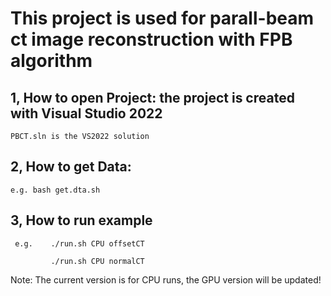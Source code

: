 # This project is used for parall-beam ct image reconstruction with FPB algorithm

## 1, How to open Project:  the project is created with Visual Studio 2022

    PBCT.sln is the VS2022 solution 

## 2, How to get Data: 

    e.g. bash get.dta.sh

## 3, How to run example

     e.g.    ./run.sh CPU offsetCT
     
             ./run.sh CPU normalCT
			 
			 
			 
			 
			 
Note:  The current version is for CPU runs, the GPU version will be updated!
